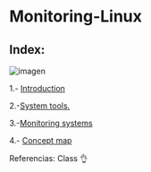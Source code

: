 # Monitoring-Linux

## Index:


![imagen](img/penguin.vif) 


1.- [Introduction](introduccion.md)

2.-[System tools.](doc.md)

3.-[Monitoring systems](sistemas.md)

4.- [Concept map](url)

Referencias:
Class 👌
